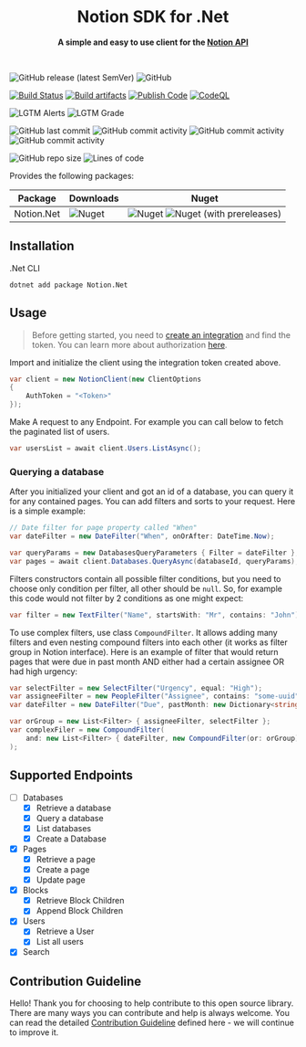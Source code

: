 <div align="center">
	<h1>Notion SDK for .Net</h1>
	<p>
		<b>A simple and easy to use client for the <a href="https://developers.notion.com">Notion API</a></b>
	</p>
	<br>
</div>

![GitHub release (latest SemVer)](https://img.shields.io/github/v/release/notion-dotnet/notion-sdk-net)
![GitHub](https://img.shields.io/github/license/notion-dotnet/notion-sdk-net)

[![Build Status](https://github.com/notion-dotnet/notion-sdk-net/actions/workflows/ci-build.yml/badge.svg)](https://github.com/notion-dotnet/notion-sdk-net/actions/workflows/ci-build.yml)
[![Build artifacts](https://github.com/notion-dotnet/notion-sdk-net/actions/workflows/build-artifacts-code.yml/badge.svg)](https://github.com/notion-dotnet/notion-sdk-net/actions/workflows/build-artifacts-code.yml)
[![Publish Code](https://github.com/notion-dotnet/notion-sdk-net/actions/workflows/publish-code.yml/badge.svg)](https://github.com/notion-dotnet/notion-sdk-net/actions/workflows/publish-code.yml)
[![CodeQL](https://github.com/notion-dotnet/notion-sdk-net/actions/workflows/codeql-analysis.yml/badge.svg)](https://github.com/notion-dotnet/notion-sdk-net/actions/workflows/codeql-analysis.yml)

![LGTM Alerts](https://img.shields.io/lgtm/alerts/github/notion-dotnet/notion-sdk-net)
![LGTM Grade](https://img.shields.io/lgtm/grade/csharp/github/notion-dotnet/notion-sdk-net)

![GitHub last commit](https://img.shields.io/github/last-commit/notion-dotnet/notion-sdk-net)
![GitHub commit activity](https://img.shields.io/github/commit-activity/w/notion-dotnet/notion-sdk-net)
![GitHub commit activity](https://img.shields.io/github/commit-activity/m/notion-dotnet/notion-sdk-net)
![GitHub commit activity](https://img.shields.io/github/commit-activity/y/notion-dotnet/notion-sdk-net)

![GitHub repo size](https://img.shields.io/github/repo-size/notion-dotnet/notion-sdk-net)
![Lines of code](https://img.shields.io/tokei/lines/github/notion-dotnet/notion-sdk-net)

Provides the following packages:

| Package | Downloads | Nuget |
|---|---|---|
| Notion.Net | ![Nuget](https://img.shields.io/nuget/dt/Notion.Net?color=success) | ![Nuget](https://img.shields.io/nuget/v/Notion.Net) ![Nuget (with prereleases)](https://img.shields.io/nuget/vpre/Notion.Net) |



## Installation

.Net CLI

```
dotnet add package Notion.Net
```

## Usage

> Before getting started, you need to [create an integration](https://www.notion.com/my-integrations) and find the token. You can learn more about authorization [here](https://developers.notion.com/docs/authorization).

Import and initialize the client using the integration token created above.

```csharp
var client = new NotionClient(new ClientOptions
{
    AuthToken = "<Token>"
});
```

Make A request to any Endpoint. For example you can call below to fetch the paginated list of users.

```csharp
var usersList = await client.Users.ListAsync();
```

### Querying a database

After you initialized your client and got an id of a database, you can query it for any contained pages. You can add filters and sorts to your request. Here is a simple example:

```C#
// Date filter for page property called "When"
var dateFilter = new DateFilter("When", onOrAfter: DateTime.Now);

var queryParams = new DatabasesQueryParameters { Filter = dateFilter };
var pages = await client.Databases.QueryAsync(databaseId, queryParams);
```

Filters constructors contain all possible filter conditions, but you need to choose only condition per filter, all other should be `null`. So, for example this code would not filter by 2 conditions as one might expect:

```C#
var filter = new TextFilter("Name", startsWith: "Mr", contains: "John"); // WRONG FILTER USAGE

```

To use complex filters, use class `CompoundFilter`. It allows adding many filters and even nesting compound filters into each other (it works as filter group in Notion interface). Here is an example of filter that would return pages that were due in past month AND either had a certain assignee OR had high urgency:

```C#
var selectFilter = new SelectFilter("Urgency", equal: "High");
var assigneeFilter = new PeopleFilter("Assignee", contains: "some-uuid");
var dateFilter = new DateFilter("Due", pastMonth: new Dictionary<string, object>());

var orGroup = new List<Filter> { assigneeFilter, selectFilter };
var complexFiler = new CompoundFilter(
    and: new List<Filter> { dateFilter, new CompoundFilter(or: orGroup) }
);
```

## Supported Endpoints
- [ ] Databases
  - [x] Retrieve a database
  - [x] Query a database
  - [x] List databases
  - [x] Create a Database
- [x] Pages
  - [x] Retrieve a page
  - [x] Create a page
  - [x] Update page
- [x] Blocks
  - [x] Retrieve Block Children
  - [x] Append Block Children
- [x] Users
  - [x] Retrieve a User
  - [x] List all users
- [x] Search

## Contribution Guideline

Hello! Thank you for choosing to help contribute to this open source library. There are many ways you can contribute and help is always welcome. You can read the detailed [Contribution Guideline](https://github.com/notion-dotnet/notion-sdk-net/blob/main/CONTRIBUTING.md) defined here - we will continue to improve it.

